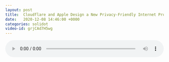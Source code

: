```yaml
---
layout: post
title:  Cloudflare and Apple Design a New Privacy-Friendly Internet Protocol
date:   2020-12-08 14:46:00 +0000
categories: solidot
video-id: grjCAd7H5wg
---
```


<audio src="/assets/516ebb94f920cf6dcbcd39bee6c6d006.mp3" style="width: 100%;" controls></audio>

